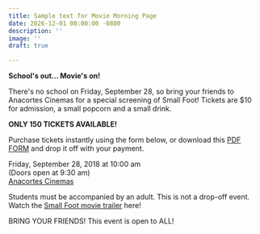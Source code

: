 ```yaml
---
title: Sample text for Movie Morning Page
date: 2026-12-01 00:00:00 -0800
description: ''
image: ''
draft: true

---
```

**School's out... Movie's on!**

There's no school on Friday, September 28, so bring your friends to Anacortes Cinemas for a special screening of Small Foot! Tickets are $10 for admission, a small popcorn and a small drink.

**ONLY 150 TICKETS AVAILABLE!**

Purchase tickets instantly using the form below, or download this [PDF FORM](https://drive.google.com/file/d/1VEvT7wnYb9eCHuqgrjxSotVnAmhv_dsZ/view?usp=sharing) and drop it off with your payment.

Friday, September 28, 2018 at 10:00 am  
(Doors open at 9:30 am)  
[Anacortes Cinemas](http://farawayentertainment.com/location/anacortes-cinemas/)

Students must be accompanied by an adult. This is not a drop-off event. Watch the [Small Foot movie trailer](https://youtu.be/uBw6EvIxIS8) here!

BRING YOUR FRIENDS! This event is open to ALL!